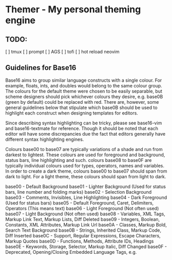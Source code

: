 # Themer - My personal theming engine

## TODO:

[ ] tmux
[ ] prompt
[ ] AGS
[ ] tofi
[ ] hot reload neovim

## Guidelines for Base16

Base16 aims to group similar language constructs with a single colour. For example, floats, ints, and doubles would belong to the same colour group. The colours for the default theme were chosen to be easily separable, but scheme designers should pick whichever colours they desire, e.g. base0B (green by default) could be replaced with red. There are, however, some general guidelines below that stipulate which base0B should be used to highlight each construct when designing templates for editors.

Since describing syntax highlighting can be tricky, please see base16-vim and base16-textmate for reference. Though it should be noted that each editor will have some discrepancies due the fact that editors generally have different syntax highlighting engines.

Colours base00 to base07 are typically variations of a shade and run from darkest to lightest. These colours are used for foreground and background, status bars, line highlighting and such. colours base08 to base0F are typically individual colours used for types, operators, names and variables. In order to create a dark theme, colours base00 to base07 should span from dark to light. For a light theme, these colours should span from light to dark.

base00 - Default Background
base01 - Lighter Background (Used for status bars, line number and folding marks)
base02 - Selection Background
base03 - Comments, Invisibles, Line Highlighting
base04 - Dark Foreground (Used for status bars)
base05 - Default Foreground, Caret, Delimiters, Operators (This means text)
base06 - Light Foreground (Not often used)
base07 - Light Background (Not often used)
base08 - Variables, XML Tags, Markup Link Text, Markup Lists, Diff Deleted
base09 - Integers, Boolean, Constants, XML Attributes, Markup Link Url
base0A - Classes, Markup Bold, Search Text Background
base0B - Strings, Inherited Class, Markup Code, Diff Inserted
base0C - Support, Regular Expressions, Escape Characters, Markup Quotes
base0D - Functions, Methods, Attribute IDs, Headings
base0E - Keywords, Storage, Selector, Markup Italic, Diff Changed
base0F - Deprecated, Opening/Closing Embedded Language Tags, e.g. <?php ?>
